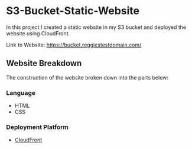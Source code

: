 # S3-Bucket-Static-Website
In this project I created a static website in my S3 bucket and deployed the website using CloudFront.

Link to Website: https://bucket.reggiestestdomain.com/


## Website Breakdown

The construction of the website broken down into the parts below:

### Language 

- HTML 
- CSS


### Deployment Platform

- [CloudFront](https://aws.amazon.com/cloudfront/)

